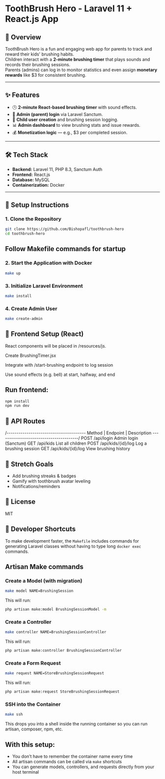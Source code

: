 # ToothBrush Hero - Laravel 11 + React.js App

## 📖 Overview
ToothBrush Hero is a fun and engaging web app for parents to track and reward their kids' brushing habits.  
Children interact with a **2-minute brushing timer** that plays sounds and records their brushing sessions.  
Parents (admins) can log in to monitor statistics and even assign **monetary rewards** like $3 for consistent brushing.

---

## ✨ Features
- 🕒 **2-minute React-based brushing timer** with sound effects.
- 🔑 **Admin (parent) login** via Laravel Sanctum.
- 👦 **Child user creation** and brushing session logging.
- 📊 **Admin dashboard** to view brushing stats and issue rewards.
- 💰 **Monetization logic** — e.g., $3 per completed session.

---

## 🛠 Tech Stack
- **Backend:** Laravel 11, PHP 8.3, Sanctum Auth
- **Frontend:** React.js
- **Database:** MySQL
- **Containerization:** Docker

---

## 🚀 Setup Instructions

### 1. Clone the Repository
```bash
git clone https://github.com/Bishopafl/toothbrush-hero
cd toothbrush-hero
```

## Follow Makefile commands for startup

### 2. Start the Application with Docker
```bash
make up
```

### 3. Initialize Laravel Environment
```bash
make install
```

### 4. Create Admin User
```bash
make create-admin
```

## 🎨 Frontend Setup (React)
React components will be placed in /resources/js.

Create BrushingTimer.jsx

Integrate with /start-brushing endpoint to log session

Use sound effects (e.g. bell) at start, halfway, and end

## Run frontend:
```bash
npm install
npm run dev
```

## 📡 API Routes
/----------------------------------------
Method	 | Endpoint	        | Description
----------------------------------------/
POST	 /api/login	          Admin login (Sanctum)
GET	     /api/kids	          List all children
POST	 /api/kids/{id}/log	  Log a brushing session
GET	     /api/kids/{id}/log	  View brushing history

## 🎯 Stretch Goals
- Add brushing streaks & badges
- Gamify with toothbrush avatar leveling
- Notifications/reminders

## 📄 License
MIT

## 🧰 Developer Shortcuts

To make development faster, the `Makefile` includes commands for generating Laravel classes without having to type long `docker exec` commands.

## Artisan Make commands

### Create a Model (with migration)
```bash
make model NAME=BrushingSession
```
This will run:
```bash
php artisan make:model BrushingSessionModel -m
```

### Create a Controller
```bash
make controller NAME=BrushingSessionController
```
This will run:
```bash
php artisan make:controller BrushingSessionController
```

### Create a Form Request
```bash
make request NAME=StoreBrushingSessionRequest
```
This will run:
```bash
php artisan make:request StoreBrushingSessionRequest
```

### SSH into the Container
```bash
make ssh
```
This drops you into a shell inside the running container so you can run artisan, composer, npm, etc.


## With this setup:
- You don’t have to remember the container name every time  
- All artisan commands can be called via `make` shortcuts  
- You can generate models, controllers, and requests directly from your host terminal  